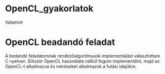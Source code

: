 # OpenCL_gyakorlatok
Valamint
# OpenCL beadandó feladat
A bedandó feladatomnak rendezőalgoritmusok implementálást választottam C nyelven.
Először OpenCL használata nélkül fogom implementálni, majd az OpenCL-t alkalmazva és méréseket alkalmazok a futási idejükre.
